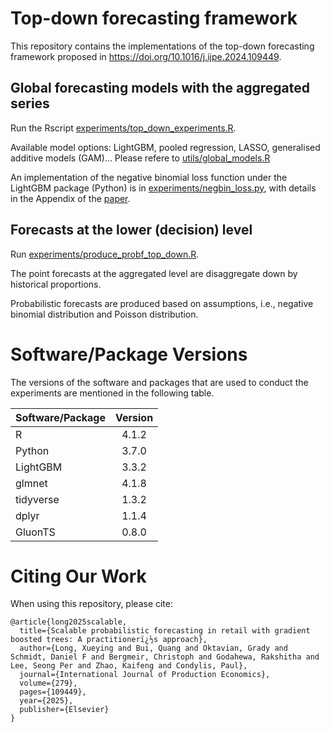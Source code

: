 # Top-down forecasting framework
This repository contains the implementations of the top-down forecasting framework proposed in https://doi.org/10.1016/j.ijpe.2024.109449.

## Global forecasting models with the aggregated series

Run the Rscript [experiments/top_down_experiments.R](https://github.com/xueyinglong/probabilistic-forecasting/blob/main/experiments/top_down_experiments.R).

Available model options: LightGBM, pooled regression, LASSO, generalised additive models (GAM)... Please refere to [utils/global_models.R](https://github.com/xueyinglong/probabilistic-forecasting/blob/main/utils/global_models.R)

An implementation of the negative binomial loss function under the LightGBM package (Python) is in [experiments/negbin_loss.py](https://github.com/xueyinglong/probabilistic-forecasting/blob/main/experiments/negbin_loss.py), with details in the Appendix of the [paper](https://doi.org/10.1016/j.ijpe.2024.109449).

## Forecasts at the lower (decision) level

Run [experiments/produce_probf_top_down.R](https://github.com/xueyinglong/probabilistic-forecasting/blob/main/experiments/produce_probf_top_down.R).

The point forecasts at the aggregated level are disaggregate down by historical proportions.

Probabilistic forecasts are produced based on assumptions, i.e., negative binomial distribution and Poisson distribution.

# Software/Package Versions

The versions of the software and packages that are used to conduct the experiments are mentioned in the following table.

| Software/Package        | Version        | 
|-------------------------|:--------------:|
| R                       |  4.1.2         |
| Python                  |  3.7.0         |
| LightGBM                |  3.3.2         |
| glmnet                  |  4.1.8         |
| tidyverse               |  1.3.2         |
| dplyr                   |  1.1.4         |
| GluonTS                 |  0.8.0         |

# Citing Our Work
When using this repository, please cite:

```{r} 
@article{long2025scalable,
  title={Scalable probabilistic forecasting in retail with gradient boosted trees: A practitionerï¿½s approach},
  author={Long, Xueying and Bui, Quang and Oktavian, Grady and Schmidt, Daniel F and Bergmeir, Christoph and Godahewa, Rakshitha and Lee, Seong Per and Zhao, Kaifeng and Condylis, Paul},
  journal={International Journal of Production Economics},
  volume={279},
  pages={109449},
  year={2025},
  publisher={Elsevier}
}
```
